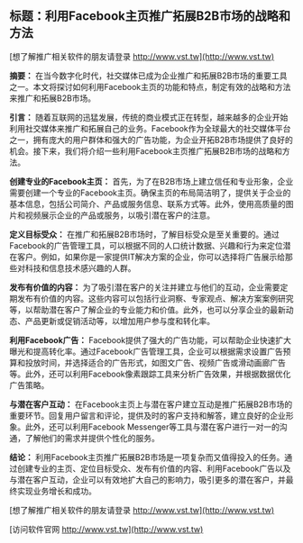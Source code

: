 ## **标题：利用Facebook主页推广拓展B2B市场的战略和方法**

[想了解推广相关软件的朋友请登录 http://www.vst.tw](http://www.vst.tw)

**摘要：**
在当今数字化时代，社交媒体已成为企业推广和拓展B2B市场的重要工具之一。本文将探讨如何利用Facebook主页的功能和特点，制定有效的战略和方法来推广和拓展B2B市场。

**引言：**
随着互联网的迅猛发展，传统的商业模式正在转型，越来越多的企业开始利用社交媒体来推广和拓展自己的业务。Facebook作为全球最大的社交媒体平台之一，拥有庞大的用户群体和强大的广告功能，为企业开拓B2B市场提供了良好的机会。接下来，我们将介绍一些利用Facebook主页推广拓展B2B市场的战略和方法。

**创建专业的Facebook主页：**
首先，为了在B2B市场上建立信任和专业形象，企业需要创建一个专业的Facebook主页。确保主页的布局简洁明了，提供关于企业的基本信息，包括公司简介、产品或服务信息、联系方式等。此外，使用高质量的图片和视频展示企业的产品或服务，以吸引潜在客户的注意。

**定义目标受众：**
在推广和拓展B2B市场时，了解目标受众是至关重要的。通过Facebook的广告管理工具，可以根据不同的人口统计数据、兴趣和行为来定位潜在客户。例如，如果你是一家提供IT解决方案的企业，你可以选择将广告展示给那些对科技和信息技术感兴趣的人群。

**发布有价值的内容：**
为了吸引潜在客户的关注并建立与他们的互动，企业需要定期发布有价值的内容。这些内容可以包括行业洞察、专家观点、解决方案案例研究等，以帮助潜在客户了解企业的专业能力和价值。此外，也可以分享企业的最新动态、产品更新或促销活动等，以增加用户参与度和转化率。

**利用Facebook广告：**
Facebook提供了强大的广告功能，可以帮助企业快速扩大曝光和提高转化率。通过Facebook广告管理工具，企业可以根据需求设置广告预算和投放时间，并选择适合的广告形式，如图文广告、视频广告或滑动画廊广告等。此外，还可以利用Facebook像素跟踪工具来分析广告效果，并根据数据优化广告策略。

**与潜在客户互动：**
在Facebook主页上与潜在客户建立互动是推广拓展B2B市场的重要环节。回复用户留言和评论，提供及时的客户支持和解答，建立良好的企业形象。此外，还可以利用Facebook Messenger等工具与潜在客户进行一对一的沟通，了解他们的需求并提供个性化的服务。

**结论：**
利用Facebook主页推广拓展B2B市场是一项复杂而又值得投入的任务。通过创建专业的主页、定位目标受众、发布有价值的内容、利用Facebook广告以及与潜在客户互动，企业可以有效地扩大自己的影响力，吸引更多的潜在客户，并最终实现业务增长和成功。

[想了解推广相关软件的朋友请登录 http://www.vst.tw](http://www.vst.tw)


[访问软件官网 http://www.vst.tw](http://www.vst.tw)
